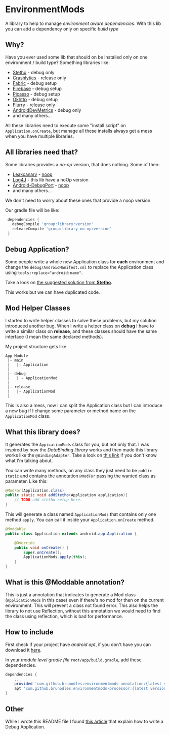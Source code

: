 # EnvironmentMods

A library to help to manage *environment aware dependencies*.
With this lib you can add a dependency only on specific *build type*

## Why?
Have you ever used some lib that should on be installed only on one environment / build type?
Something libraries like:
* [Stetho](http://facebook.github.io/stetho/) - debug only
* [Crashlytics](https://fabric.io/kits/android/crashlytics) - release only
* [Fabric](https://get.fabric.io/android) - debug setup
* [Firebase](https://www.firebase.com/) - debug setup
* [Picasso](https://github.com/square/picasso) - debug setup
* [Okhttp](https://github.com/square/okhttp) - debug setup
* [Flurry](https://developer.yahoo.com/flurry/docs/integrateflurry/android/) - release only
* [AndroidDevMetrics](https://github.com/frogermcs/AndroidDevMetrics) - debug only
* and many others...

All these libraries need to execute some "install script" on `Application.onCreate`, but manage all these
installs always get a mess when you have multiple libraries.


## All libraries need that?
Some libraries provides a *no-op* version, that does nothing.
Some of then:
* [Leakcanary](https://github.com/square/leakcanary) - [noop](https://github.com/square/leakcanary#getting-started)
* [Log4J](http://logging.apache.org/log4j/2.x/) - this lib have a noOp version
* [Android-DebugPort](https://github.com/jasonwyatt/Android-DebugPort) - [noop](https://github.com/jasonwyatt/Android-DebugPort-NOOP)
* and many others...

We don't need to worry about these ones that provide a noop version.

Our gradle file will be like:
```gradle
 dependencies {
   debugCompile 'group:library:version'
   releaseCompile 'group:library-no-op:version'
 }
```


## Debug Application?
Some people write a whole new Application class for **each** environment and change the `debug/AndroidManifest.xml` to replace
 the Application class using `tools:replace="android:name"`.

Take a look on [the suggested solution from **Stetho**](https://github.com/facebook/stetho/blob/master/stetho-sample/src/debug/AndroidManifest.xml).

This works but we can have duplicated code.

## Mod Helper Classes
I started to write helper classes to solve these problems, but my solution introduced another bug.
When I write a helper class on **debug** I have to write a similar class on **release**, and these classes should
 have the same interface (I mean the same declared methods).

My project structure gets like
```
App Module
 |- main
 |   |- Application
 |
 |- debug
 |   | - ApplicationMod
 |
 |- release
 |   |- ApplicationMod
 |
```

This is also a mess, now I can split the Application class but I can introduce a new bug if I change some parameter or
 method name on the `ApplicationMod` class.

## What this library does?
It generates the `AppicationMods` class for you, but not only that.
I was inspired by how the *DataBinding library* works and then made this library works like the `@BindingAdapter`.
Take a look on [this link](https://developer.android.com/reference/android/databinding/BindingAdapter.html) if you don't
know what I'm talking about.

You can write many methods, on any class they just need to be `public static` and contains the annotation `@ModFor`
passing the wanted class as parameter.
Like this:
```java
@ModFor(Application.class)
public static void addStetho(Application application){
    // TODO add stetho setup here.
}
```

This will generate a class named `ApplicationMods` that contains only one method `apply`.
You can call it inside your `Application.onCreate` method.

```java
@Moddable
public class Application extends android.app.Application {

    @Override
    public void onCreate() {
        super.onCreate();
        ApplicationMods.apply(this);
    }
}
```

## What is this @Moddable annotation?
This is just a annotation that indicates to generate a Mod class (`ApplicationMods` in this case)
even if there's no mod for then on the current environment.
This will prevent a class not found error. This also helps the library to not use Reflection, without this annotation
we would need to find the class using reflection, which is bad for performance.

## How to include
First check if your project have *android apt*, if you don't have you can download it
[here](https://bitbucket.org/hvisser/android-apt).

In your *module level gradle file* `root/app/build.gradle`, add these dependencies.
```gradle
dependencies {
    ...
    provided 'com.github.brunodles:environmentmods-annotation:{latest version}'
    apt 'com.github.brunodles:environmentmods-processor:{latest version}'
}
```

## Other
While I wrote this README file I found
[this article](https://medium.com/@orhanobut/no-op-versions-for-dev-tools-b0a865934398#.vjp39sfas)
that explain how to write a Debug Application.
